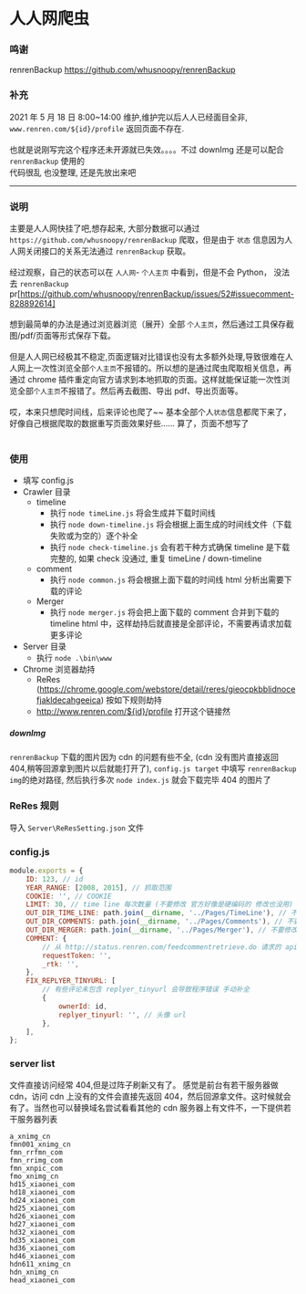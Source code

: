 # 人人网爬虫

### 鸣谢

renrenBackup
https://github.com/whusnoopy/renrenBackup

### 补充

2021 年 5 月 18 日 8:00~14:00 维护,维护完以后人人已经面目全非, `www.renren.com/${id}/profile` 返回页面不存在. <br /><br />
也就是说刚写完这个程序还未开源就已失效。。。。不过 downImg 还是可以配合 `renrenBackup` 使用的 <br />
代码很乱 也没整理, 还是先放出来吧 <br />

<hr />

### 说明

主要是人人网快挂了吧,想存起来, 大部分数据可以通过 `https://github.com/whusnoopy/renrenBackup` 爬取，但是由于 `状态` 信息因为人人网关闭接口的关系无法通过 `renrenBackup` 获取。 <br /><br />
经过观察，自己的状态可以在 `人人网`- `个人主页` 中看到，但是不会 Python， 没法去 `renrenBackup` pr[https://github.com/whusnoopy/renrenBackup/issues/52#issuecomment-828892614] <br /><br />
想到最简单的办法是通过浏览器浏览（展开）全部 `个人主页`，然后通过工具保存截图/pdf/页面等形式保存下载。 <br /><br />
但是人人网已经极其不稳定,页面逻辑对比错误也没有太多额外处理,导致很难在人人网上一次性浏览全部`个人主页`不报错的。所以想的是通过爬虫爬取相关信息，再通过 chrome 插件重定向官方请求到本地抓取的页面。这样就能保证能一次性浏览全部`个人主页`不报错了。然后再去截图、导出 pdf、导出页面等。<br /><br />
哎，本来只想爬时间线，后来评论也爬了~~ 基本全部个人`状态`信息都爬下来了，好像自己根据爬取的数据重写页面效果好些…… 算了，页面不想写了<br /><br />

### 使用

-   填写 config.js
-   Crawler 目录
    -   timeline
        -   执行 `node timeLine.js` 将会生成并下载时间线
        -   执行 `node down-timeline.js` 将会根据上面生成的时间线文件（下载失败或为空的）逐个补全
        -   执行 `node check-timeline.js` 会有若干种方式确保 timeline 是下载完整的, 如果 check 没通过, 重复 timeLine / down-timeline
    -   comment
        -   执行 `node common.js` 将会根据上面下载的时间线 html 分析出需要下载的评论
    -   Merger
        -   执行 `node merger.js` 将会把上面下载的 comment 合并到下载的 timeline html 中，这样劫持后就直接是全部评论，不需要再请求加载更多评论
-   Server 目录
    -   执行 `node .\bin\www`
-   Chrome 浏览器劫持
    -   ReRes (https://chrome.google.com/webstore/detail/reres/gieocpkbblidnocefjakldecahgeeica) 按如下规则劫持
    -   http://www.renren.com/${id}/profile 打开这个链接然

##### downImg

`renrenBackup` 下载的图片因为 cdn 的问题有些不全, (cdn 没有图片直接返回 404,稍等回源拿到图片以后就能打开了), `config.js target` 中填写 `renrenBackup img`的绝对路径, 然后执行多次 `node index.js` 就会下载完毕 404 的图片了

### ReRes 规则

导入 `Server\ReResSetting.json` 文件

### config.js

```js
module.exports = {
    ID: 123, // id
    YEAR_RANGE: [2008, 2015], // 抓取范围
    COOKIE: '', // COOKIE
    LIMIT: 30, // time line 每次数量 (不要修改 官方好像是硬编码的 修改也没用)
    OUT_DIR_TIME_LINE: path.join(__dirname, '../Pages/TimeLine'), // 不要修改 爬取的 timeline 目录
    OUT_DIR_COMMENTS: path.join(__dirname, '../Pages/Comments'), // 不要修改 爬取的 commit 目录
    OUT_DIR_MERGER: path.join(__dirname, '../Pages/Merger'), // 不要修改 合并 commit 目录
    COMMENT: {
        // 从 http://status.renren.com/feedcommentretrieve.do 请求的 api 获取
        requestToken: '',
        _rtk: '',
    },
    FIX_REPLYER_TINYURL: [
        // 有些评论未包含 replyer_tinyurl 会导致程序错误 手动补全
        {
            ownerId: id,
            replyer_tinyurl: '', // 头像 url
        },
    ],
};
```

### server list

文件直接访问经常 404,但是过阵子刷新又有了。 感觉是前台有若干服务器做 cdn，访问 cdn 上没有的文件会直接先返回 404，然后回源拿文件。这时候就会有了。当然也可以替换域名尝试看看其他的 cdn 服务器上有文件不，一下提供若干服务器列表

```
a_xnimg_cn
fmn001_xnimg_cn
fmn_rrfmn_com
fmn_rrimg_com
fmn_xnpic_com
fmo_xnimg_cn
hd15_xiaonei_com
hd18_xiaonei_com
hd24_xiaonei_com
hd25_xiaonei_com
hd26_xiaonei_com
hd27_xiaonei_com
hd32_xiaonei_com
hd35_xiaonei_com
hd36_xiaonei_com
hd46_xiaonei_com
hdn611_xnimg_cn
hdn_xnimg_cn
head_xiaonei_com
```
